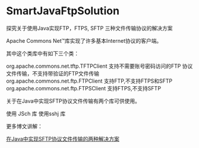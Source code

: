 # SmartJavaFtpSolution
探究关于使用Java实现FTP，FTPS, SFTP 三种文件传输协议的解决方案

Apache Commons Net™库实现了许多基本Internet协议的客户端。

其中这个类库中有如下三个类：

org.apache.commons.net.tftp.TFTPClient
支持不需要账号密码访问的FTP 协议文件传输，不支持带验证的FTP文件传输
org.apache.commons.net.ftp.FTPClient
支持FTP,不支持FTPS和SFTP
org.apache.commons.net.ftp.FTPSClient
支持FTPS,不支持SFTP

关于在Java中实现SFTP协议文件传输有两个库可供使用。

使用 JSch 库
使用sshj 库

更多博文讲解：

[在Java中实现SFTP协议文件传输的两种解决方案](https://xingyun.blog.csdn.net/article/details/104277386)
